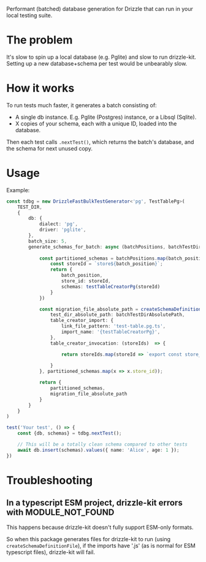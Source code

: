 Performant (batched) database generation for Drizzle that can run in your local testing suite. 

# The problem

It's slow to spin up a local database (e.g. Pglite) and slow to run drizzle-kit. Setting up a new database+schema per test would be unbearably slow.

# How it works 

To run tests much faster, it generates a batch consisting of: 
- A single db instance. E.g. Pglite (Postgres) instance, or a Libsql (Sqlite).
- X copies of your schema, each with a unique ID, loaded into the database. 

Then each test calls `.nextTest()`, which returns the batch's database, and the schema for next unused copy. 

# Usage

Example: 

```typescript
const tdbg = new DrizzleFastBulkTestGenerator<'pg', TestTablePg>(
    TEST_DIR, 
    {
        db: {
            dialect: 'pg',
            driver: 'pglite',
        },
        batch_size: 5,
        generate_schemas_for_batch: async (batchPositions, batchTestDirAbsolutePath) => {
            
            const partitioned_schemas = batchPositions.map(batch_position => {
                const storeId = `store${batch_position}`;
                return {
                    batch_position,
                    store_id: storeId,
                    schemas: testTableCreatorPg(storeId)
                }
            })

            const migration_file_absolute_path = createSchemaDefinitionFile({
                test_dir_absolute_path: batchTestDirAbsolutePath,
                table_creator_import: {
                    link_file_pattern: 'test-table.pg.ts',
                    import_name: '{testTableCreatorPg}',
                },
                table_creator_invocation: (storeIds)  => {

                    return storeIds.map(storeId => `export const store_${storeId} = testTableCreatorPg('${storeId}');`).join("\n")
                    
                }
            }, partitioned_schemas.map(x => x.store_id));

            return {
                partitioned_schemas,
                migration_file_absolute_path
            }
        }
    }
)

test('Your test', () => {
    const {db, schemas} = tdbg.nextTest();

    // This will be a totally clean schema compared to other tests 
    await db.insert(schemas).values({ name: 'Alice', age: 1 });
})

```

# Troubleshooting

## In a typescript ESM project, drizzle-kit errors with MODULE_NOT_FOUND

This happens because drizzle-kit doesn't fully support ESM-only formats. 

So when this package generates files for drizzle-kit to run (using `createSchemaDefinitionFile`), if the imports have '.js' (as is normal for ESM typescript files), drizzle-kit will fail. 